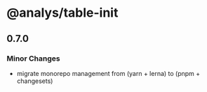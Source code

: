 # @analys/table-init

## 0.7.0

### Minor Changes

- migrate monorepo management from (yarn + lerna) to (pnpm + changesets)

